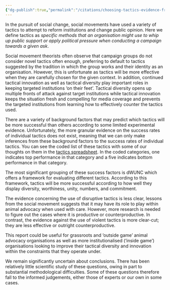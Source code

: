```yaml
---
{"dg-publish":true,"permalink":"/citations/choosing-tactics-evidence-from-social-movement-theory-animal-ask/","created":"2025-10-23T17:42:46.656+01:00","updated":"2025-10-23T17:42:46.656+01:00"}
---
```


In the pursuit of social change, social movements have used a variety of tactics to attempt to reform institutions and change public opinion. Here we define tactics as *specific methods that an organisation might use to whip up public support or apply political pressure when conducting a campaign towards a given ask*.

Social movement theorists often observe that campaign groups do not consider novel tactics often enough, preferring to default to tactics suggested by the tradition in which the group works and their identity as an organisation. However, this is unfortunate as tactics will be more effective when they are carefully chosen for the given context. In addition, continued tactical innovation as well as tactical diversity play important roles in keeping targeted institutions ‘on their feet’. Tactical diversity opens up multiple fronts of attack against target institutions while tactical innovation keeps the situation fresh and compelling for media coverage and prevents the targeted institutions from learning how to effectively counter the tactics used.

There are a variety of background factors that may predict which tactics will be more successful than others according to some limited experimental evidence. Unfortunately, the more granular evidence on the success rates of individual tactics does not exist, meaning that we can only make inferences from these background factors to the success rates of individual tactics. You can see the coded list of these tactics with some of our thoughts on them in the [tactics spreadsheet](https://docs.google.com/spreadsheets/d/1XAEMpIK0WNRqeKCujJHRpj7zrdP5FoxYjfVdIKYvlRI/edit?usp=sharing). In the coded categories, one indicates top performance in that category and a five indicates bottom performance in that category.

The most significant grouping of these success factors is dWUNC which offers a framework for evaluating different tactics. According to this framework, tactics will be more successful according to how well they display diversity, worthiness, unity, numbers, and commitment.

The evidence concerning the use of disruptive tactics is less clear, lessons from the social movement suggests that it may have its role to play within animal advocacy when used with care. However, more research is needed to figure out the cases where it is productive or counterproductive. In contrast, the evidence against the use of violent tactics is more clear-cut; they are less effective or outright counterproductive.

This report could be useful for grassroots and ‘outside game’ animal advocacy organisations as well as more institutionalised (‘inside game’) organisations looking to improve their tactical diversity and innovation within the constraints that they operate under.

We remain significantly uncertain about conclusions. There has been relatively little scientific study of these questions, owing in part to substantial methodological difficulties. Some of these questions therefore fall to the informed judgements, either those of experts or our own in some cases.